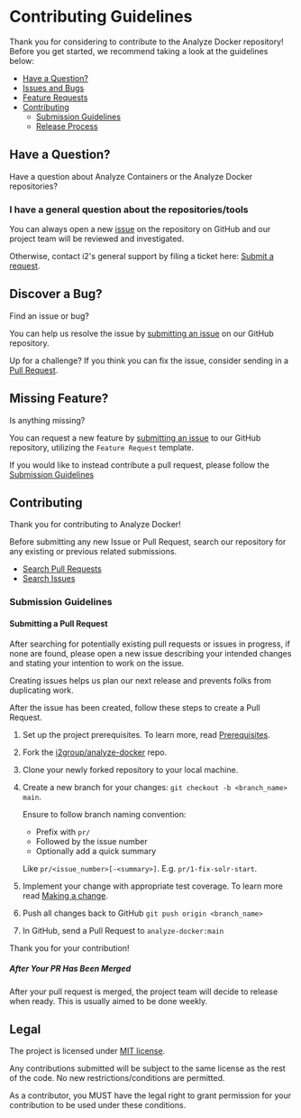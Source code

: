 # Contributing Guidelines

Thank you for considering to contribute to the Analyze Docker repository! Before you
get started, we recommend taking a look at the guidelines below:

- [Have a Question?](#have-a-question)
- [Issues and Bugs](#discover-a-bug)
- [Feature Requests](#missing-feature)
- [Contributing](#contributing)
  - [Submission Guidelines](#submission-guidelines)
  - [Release Process](#how-to-release)

## Have a Question?

Have a question about Analyze Containers or the Analyze Docker repositories?

### I have a general question about the repositories/tools

You can always open a new [issue](https://github.com/i2group/analyze-docker/issues) on the
repository on GitHub and our project team will be reviewed and investigated.

Otherwise, contact i2's general support by filing a ticket here:
[Submit a request](https://i2group.com/support-request).

## Discover a Bug?

Find an issue or bug?

You can help us resolve the issue by
[submitting an issue](https://github.com/i2group/analyze-docker/issues/new/choose)
on our GitHub repository.

Up for a challenge? If you think you can fix the issue, consider sending in a
[Pull Request](#submission-guidelines).

## Missing Feature?

Is anything missing?

You can request a new feature by
[submitting an issue](https://github.com/i2group/analyze-docker/issues/new/choose)
to our GitHub repository, utilizing the `Feature Request` template.

If you would like to instead contribute a pull request, please follow the
[Submission Guidelines](#submission-guidelines)

## Contributing

Thank you for contributing to Analyze Docker!

Before submitting any new Issue or Pull Request, search our repository for any
existing or previous related submissions.

- [Search Pull Requests](https://github.com/i2group/analyze-docker/pulls?q=)
- [Search Issues](https://github.com/i2group/analyze-docker/issues?q=)

### Submission Guidelines

#### Submitting a Pull Request

After searching for potentially existing pull requests or issues in progress, if
none are found, please open a new issue describing your intended changes and
stating your intention to work on the issue.

Creating issues helps us plan our next release and prevents folks from
duplicating work.

After the issue has been created, follow these steps to create a Pull Request.

1. Set up the project prerequisites. To learn more, read [Prerequisites](DEVELOPING.md#prerequisites).
1. Fork the
   [i2group/analyze-docker](https://github.com/i2group/analyze-docker)
   repo.
1. Clone your newly forked repository to your local machine.
1. Create a new branch for your changes: `git checkout -b <branch_name> main`.

   Ensure to follow branch naming convention:

   - Prefix with `pr/`
   - Followed by the issue number
   - Optionally add a quick summary

   Like `pr/<issue_number>[-<summary>]`. E.g. `pr/1-fix-solr-start`.

1. Implement your change with appropriate test coverage. To learn more read [Making a change](DEVELOPING.md#making-a-change).
1. Push all changes back to GitHub `git push origin <branch_name>`
1. In GitHub, send a Pull Request to `analyze-docker:main`

Thank you for your contribution!

##### After Your PR Has Been Merged

After your pull request is merged, the project team will decide to release when ready.
This is usually aimed to be done weekly.

## Legal

The project is licensed under [MIT license](./LICENSE).

Any contributions submitted will be subject to the same license as the rest of the code. No new restrictions/conditions are permitted.

As a contributor, you MUST have the legal right to grant permission for your contribution to be used under these conditions.
